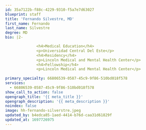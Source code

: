 ```yaml
---
id: 35a7122b-f88c-4229-9310-f5a7e7d63027
blueprint: staff
title: 'Fernando Silvestre, MD'
first_name: Fernando
last_name: Silvestre
degree: MD
bio: |2-

              <h4>Medical Education</h4>
              <p>Universidad Central Del Este</p>
              <h4>Residency</h4>
              <p>Lincoln Medical and Mental Health Center</p>
              <h4>Fellowship</h4>
              <p>Lincoln Medical and Mental Health Center</p>
          
primary_specialty: 66806539-0587-45c9-9f86-510bd018f578
services:
  - 66806539-0587-45c9-9f86-510bd018f578
show_call_to_action: false
opengraph_title: '{{ meta_title }}'
opengraph_description: '{{ meta_description }}'
noindex: false
image: hh-fernando-silverstre.jpeg
updated_by: b4edca85-1aed-4414-b76d-caa31d61829f
updated_at: 1697726975
---
```

